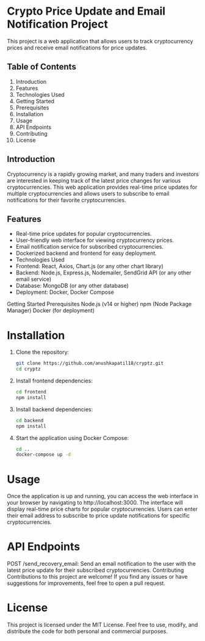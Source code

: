 # Crypto Price Update and Email Notification Project
This project is a web application that allows users to track cryptocurrency prices and receive email notifications for price updates.

## Table of Contents
1. Introduction
2. Features
3. Technologies Used
4. Getting Started
5. Prerequisites
6. Installation
7. Usage
8. API Endpoints
9. Contributing
10. License

## Introduction
Cryptocurrency is a rapidly growing market, and many traders and investors are interested in keeping track of the latest price changes for various cryptocurrencies. This web application provides real-time price updates for multiple cryptocurrencies and allows users to subscribe to email notifications for their favorite cryptocurrencies.

## Features
- Real-time price updates for popular cryptocurrencies.
- User-friendly web interface for viewing cryptocurrency prices.
- Email notification service for subscribed cryptocurrencies.
- Dockerized backend and frontend for easy deployment.
- Technologies Used
- Frontend: React, Axios, Chart.js (or any other chart library)
- Backend: Node.js, Express.js, Nodemailer, SendGrid API (or any other email service)
- Database: MongoDB (or any other database)
- Deployment: Docker, Docker Compose

Getting Started
Prerequisites
Node.js (v14 or higher)
npm (Node Package Manager)
Docker (for deployment)

# Installation
1. Clone the repository:

   ```bash
   git clone https://github.com/anushkapatil18/cryptz.git
   cd cryptz

2. Install frontend dependencies:

   ```bash
   cd frontend
   npm install


3. Install backend dependencies:

   ```bash
   cd backend
   npm install


4. Start the application using Docker Compose:
   ```bash
   cd ..
   docker-compose up -d


# Usage
Once the application is up and running, you can access the web interface in your browser by navigating to http://localhost:3000. The interface will display real-time price charts for popular cryptocurrencies. Users can enter their email address to subscribe to price update notifications for specific cryptocurrencies.

# API Endpoints
POST /send_recovery_email: Send an email notification to the user with the latest price update for their subscribed cryptocurrencies.
Contributing
Contributions to this project are welcome! If you find any issues or have suggestions for improvements, feel free to open a pull request.

# License
This project is licensed under the MIT License. Feel free to use, modify, and distribute the code for both personal and commercial purposes.
